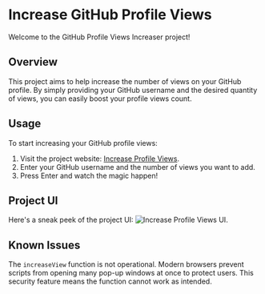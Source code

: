 # Increase GitHub Profile Views

Welcome to the GitHub Profile Views Increaser project!

## Overview

This project aims to help increase the number of views on your GitHub profile. By simply providing your GitHub username and the desired quantity of views, you can easily boost your profile views count.

## Usage

To start increasing your GitHub profile views:
1. Visit the project website: [Increase Profile Views](https://increase-profile-views.vercel.app).
2. Enter your GitHub username and the number of views you want to add.
3. Press Enter and watch the magic happen!

## Project UI

Here's a sneak peek of the project UI:
![Increase Profile Views UI](https://github.com/user-attachments/assets/72c8d5dd-d747-4331-aa49-19c8e5bd0a2d).

## Known Issues

The `increaseView` function is not operational. Modern browsers prevent scripts from opening many pop-up windows at once to protect users. This security feature means the function cannot work as intended.
